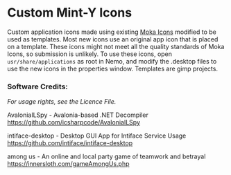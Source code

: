 # Custom Mint-Y Icons

Custom application icons made using existing [Moka Icons](https://github.com/snwh/moka-icon-theme) modified to be used as templates. Most new icons use an original app icon that is placed on a template. These icons might not meet all the quality standards of Moka Icons, so submission is unlikely. To use these icons, open `usr/share/applications` as root in Nemo, and modify the .desktop files to use the new icons in the properties window.
Templates are gimp projects.  

### Software Credits:
*For usage rights, see the Licence File.*

AvaloniaILSpy - Avalonia-based .NET Decompiler
https://github.com/icsharpcode/AvaloniaILSpy

intiface-desktop - Desktop GUI App for Intiface Service Usage
https://github.com/intiface/intiface-desktop

among us - An online and local party game of teamwork and betrayal
https://innersloth.com/gameAmongUs.php


